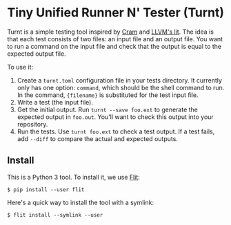 Tiny Unified Runner N' Tester (Turnt)
=====================================

Turnt is a simple testing tool inspired by [Cram][] and [LLVM's lit][lit].
The idea is that each test consists of two files: an input file and an output file.
You want to run a command on the input file and check that the output is equal to the expected output file.

To use it:

1. Create a `turnt.toml` configuration file in your tests directory.
   It currently only has one option: `command`, which should be the shell command to run.
   In the command, `{filename}` is substituted for the test input file.
2. Write a test (the input file).
3. Get the initial output.
   Run `turnt --save foo.ext` to generate the expected output in `foo.out`.
   You'll want to check this output into your repository.
4. Run the tests.
   Use `turnt foo.ext` to check a test output.
   If a test fails, add `--diff` to compare the actual and expected outputs.

[cram]: https://bitheap.org/cram/
[lit]: https://llvm.org/docs/CommandGuide/lit.html


Install
-------

This is a Python 3 tool.
To install it, we use [Flit][]:

    $ pip install --user flit

Here's a quick way to install the tool with a symlink:

    $ flit install --symlink --user

[flit]: https://flit.readthedocs.io/en/latest/
